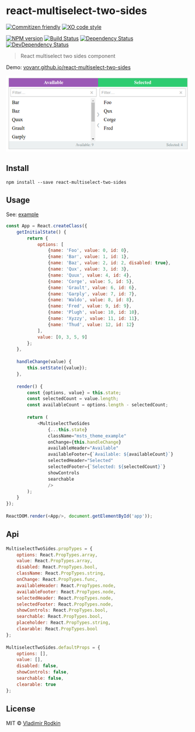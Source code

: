 # react-multiselect-two-sides

[![Commitizen friendly][commitizen-image]][commitizen-url]
[![XO code style][codestyle-image]][codestyle-url]

[![NPM version][npm-image]][npm-url]
[![Build Status][travis-image]][travis-url]
[![Dependency Status][depstat-image]][depstat-url]
[![DevDependency Status][depstat-dev-image]][depstat-dev-url]

> React multiselect two sides component

Demo: [vovanr.github.io/react-multiselect-two-sides][demo]

![](preview.png)

## Install

```
npm install --save react-multiselect-two-sides
```

## Usage
See: [example](example/app.jsx)

```js
const App = React.createClass({
    getInitialState() {
        return {
            options: [
                {name: 'Foo', value: 0, id: 0},
                {name: 'Bar', value: 1, id: 1},
                {name: 'Baz', value: 2, id: 2, disabled: true},
                {name: 'Qux', value: 3, id: 3},
                {name: 'Quux', value: 4, id: 4},
                {name: 'Corge', value: 5, id: 5},
                {name: 'Grault', value: 6, id: 6},
                {name: 'Garply', value: 7, id: 7},
                {name: 'Waldo', value: 8, id: 8},
                {name: 'Fred', value: 9, id: 9},
                {name: 'Plugh', value: 10, id: 10},
                {name: 'Xyzzy', value: 11, id: 11},
                {name: 'Thud', value: 12, id: 12}
            ],
            value: [0, 3, 5, 9]
        };
    },

    handleChange(value) {
        this.setState({value});
    },

    render() {
        const {options, value} = this.state;
        const selectedCount = value.length;
        const availableCount = options.length - selectedCount;

        return (
            <MultiselectTwoSides
                {...this.state}
                className="msts_theme_example"
                onChange={this.handleChange}
                availableHeader="Available"
                availableFooter={`Available: ${availableCount}`}
                selectedHeader="Selected"
                selectedFooter={`Selected: ${selectedCount}`}
                showControls
                searchable
                />
        );
    }
});

ReactDOM.render(<App/>, document.getElementById('app'));
```

## Api

```js
MultiselectTwoSides.propTypes = {
    options: React.PropTypes.array,
    value: React.PropTypes.array,
    disabled: React.PropTypes.bool,
    className: React.PropTypes.string,
    onChange: React.PropTypes.func,
    availableHeader: React.PropTypes.node,
    availableFooter: React.PropTypes.node,
    selectedHeader: React.PropTypes.node,
    selectedFooter: React.PropTypes.node,
    showControls: React.PropTypes.bool,
    searchable: React.PropTypes.bool,
    placeholder: React.PropTypes.string,
    clearable: React.PropTypes.bool
};

MultiselectTwoSides.defaultProps = {
    options: [],
    value: [],
    disabled: false,
    showControls: false,
    searchable: false,
    clearable: true
};
```

## License
MIT © [Vladimir Rodkin](https://github.com/VovanR)

[demo]: http://vovanr.github.io/react-multiselect-two-sides

[commitizen-url]: http://commitizen.github.io/cz-cli/
[commitizen-image]: https://img.shields.io/badge/commitizen-friendly-brightgreen.svg?style=flat-square

[codestyle-url]: https://github.com/sindresorhus/xo
[codestyle-image]: https://img.shields.io/badge/code_style-XO-5ed9c7.svg?style=flat-square

[npm-url]: https://npmjs.org/package/react-multiselect-two-sides
[npm-image]: https://img.shields.io/npm/v/react-multiselect-two-sides.svg?style=flat-square

[travis-url]: https://travis-ci.org/VovanR/react-multiselect-two-sides
[travis-image]: https://img.shields.io/travis/VovanR/react-multiselect-two-sides.svg?style=flat-square

[depstat-url]: https://david-dm.org/VovanR/react-multiselect-two-sides
[depstat-image]: https://david-dm.org/VovanR/react-multiselect-two-sides.svg?style=flat-square

[depstat-dev-url]: https://david-dm.org/VovanR/react-multiselect-two-sides
[depstat-dev-image]: https://david-dm.org/VovanR/react-multiselect-two-sides/dev-status.svg?style=flat-square

